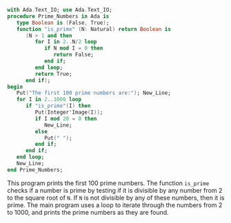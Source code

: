 ```ada
with Ada.Text_IO; use Ada.Text_IO;
procedure Prime_Numbers in Ada is
   type Boolean is (False, True);
   function "is_prime" (N: Natural) return Boolean is
      (N > 1 and then
         for I in 2..N/2 loop
            if N mod I = 0 then
               return False;
            end if;
         end loop;
         return True;
      end if);
begin
   Put("The first 100 prime numbers are:"); New_Line;
   for I in 2..1000 loop
      if "is_prime"(I) then
         Put(Integer'Image(I));
         if I mod 20 = 0 then
            New_Line;
         else
            Put(" ");
         end if;
      end if;
   end loop;
   New_Line;
end Prime_Numbers;
```

This program prints the first 100 prime numbers. The function `is_prime` checks if a number is prime by testing if it is divisible by any number from 2 to the square root of `N`. If `N` is not divisible by any of these numbers, then it is prime. The main program uses a loop to iterate through the numbers from 2 to 1000, and prints the prime numbers as they are found.